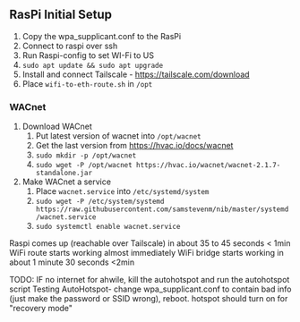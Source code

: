 ## RasPi Initial Setup
1. Copy the wpa_supplicant.conf to the RasPi
1. Connect to raspi over ssh
1. Run Raspi-config to set WI-Fi to US
1. `sudo apt update && sudo apt upgrade`
1. Install and connect Tailscale - https://tailscale.com/download
1. Place `wifi-to-eth-route.sh` in `/opt`

### WACnet
1. Download WACnet
    1. Put latest version of wacnet into `/opt/wacnet`
    1. Get the last version from https://hvac.io/docs/wacnet
    1. `sudo mkdir -p /opt/wacnet`
    1. `sudo wget -P /opt/wacnet https://hvac.io/wacnet/wacnet-2.1.7-standalone.jar`
1. Make WACnet a service
    1. Place `wacnet.service` into `/etc/systemd/system`
    1. `sudo wget -P /etc/system/systemd https://raw.githubusercontent.com/samstevenm/nib/master/systemd/wacnet.service`
    1. `sudo systemctl enable wacnet.service`


Raspi comes up (reachable over Tailscale) in about 35 to 45 seconds < 1min
WiFi route starts working almost immediately
WiFi bridge starts working in about 1 minute 30 seconds <2min

TODO: IF no internet for ahwile, kill the autohotspot and run the autohotspot script
Testing AutoHotspot- change wpa_supplicant.conf to contain bad info (just make the password or SSID wrong), reboot. hotspot should turn on for "recovery mode"
